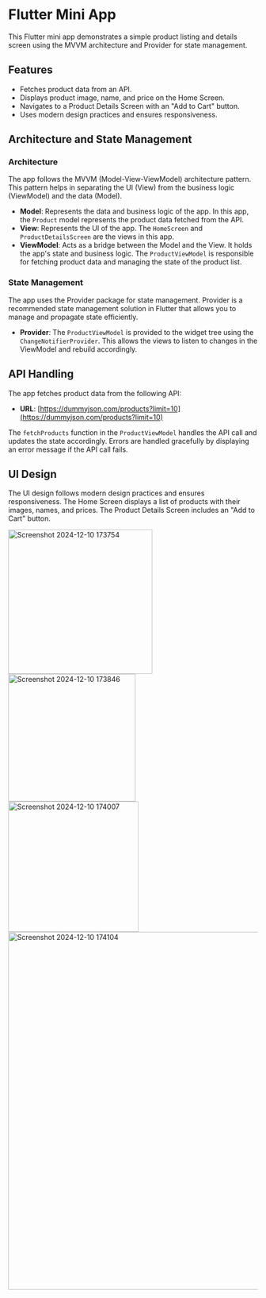 # Flutter Mini App

This Flutter mini app demonstrates a simple product listing and details screen using the MVVM architecture and Provider for state management.

## Features

- Fetches product data from an API.
- Displays product image, name, and price on the Home Screen.
- Navigates to a Product Details Screen with an "Add to Cart" button.
- Uses modern design practices and ensures responsiveness.

## Architecture and State Management

### Architecture

The app follows the MVVM (Model-View-ViewModel) architecture pattern. This pattern helps in separating the UI (View) from the business logic (ViewModel) and the data (Model). 

- **Model**: Represents the data and business logic of the app. In this app, the `Product` model represents the product data fetched from the API.
- **View**: Represents the UI of the app. The `HomeScreen` and `ProductDetailsScreen` are the views in this app.
- **ViewModel**: Acts as a bridge between the Model and the View. It holds the app's state and business logic. The `ProductViewModel` is responsible for fetching product data and managing the state of the product list.

### State Management

The app uses the Provider package for state management. Provider is a recommended state management solution in Flutter that allows you to manage and propagate state efficiently.

- **Provider**: The `ProductViewModel` is provided to the widget tree using the `ChangeNotifierProvider`. This allows the views to listen to changes in the ViewModel and rebuild accordingly.

## API Handling

The app fetches product data from the following API:
- **URL**: [https://dummyjson.com/products?limit=10](https://dummyjson.com/products?limit=10)

The `fetchProducts` function in the `ProductViewModel` handles the API call and updates the state accordingly. Errors are handled gracefully by displaying an error message if the API call fails.

## UI Design

The UI design follows modern design practices and ensures responsiveness. The Home Screen displays a list of products with their images, names, and prices. The Product Details Screen includes an "Add to Cart" button.

<img width="291" alt="Screenshot 2024-12-10 173754" src="https://github.com/user-attachments/assets/2651b009-1c2c-4a1d-98a1-23c87fd98984">
<img width="257" alt="Screenshot 2024-12-10 173846" src="https://github.com/user-attachments/assets/f802f72d-3e37-488f-b750-0e7c851eb6f9">
<img width="263" alt="Screenshot 2024-12-10 174007" src="https://github.com/user-attachments/assets/b3c97ed6-61a8-4ac0-9001-27879e35cae4">
<img width="721" alt="Screenshot 2024-12-10 174104" src="https://github.com/user-attachments/assets/197e30f7-57f7-421a-bf7a-b091927ec94d">
